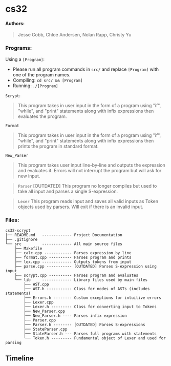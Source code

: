 # cs32


#### Authors:
> Jesse Cobb, Chloe Andersen, Nolan Rapp, Christy Yu

### Programs:
Using a `[Program]`:
- Please run all program commands in `src/` and replace `[Program]` with one of the program names.
- Compiling: `cd src/ && [Program]`
- Running: `./[Program]`

`Scrypt`:
> This program takes in user input in the form of a program using "if", "while", and "print" statements along with infix expressions then evaluates the program.

`Format`
> This program takes in user input in the form of a program using "if", "while", and "print" statements along with infix expressions then prints the program in standard format.

`New_Parser`
> This program takes user input line-by-line and outputs the expression and evaluates it. Errors will not interrupt the program but will ask for new input.

> `Parser` [OUTDATED]
> This program no longer compiles but used to take all input and parses a single S-expression.

> `Lexer`
> This program reads input and saves all valid inputs as Token objects used by parsers. Will exit if there is an invalid input.

### Files:
    cs32-scrypt
    ├── README.md   ------------- Project Documentation
    ├── .gitignore
    └── src         ------------- All main source files
        ├── Makefile
        ├── calc.cpp ------------ Parses expression by line
        ├── format.cpp ---------- Parses program and prints
        ├── lex.cpp ------------- Outputs tokens from input
        ├── parse.cpp ----------- [OUTDATED] Parses S-expression using input
        ├── scrypt.cpp ---------- Parses program and evaluates
        └── lib     ------------- Library files used by main files
            ├── AST.cpp
            ├── AST.h ----------- Class for nodes of ASTs (includes statements)
            ├── Errors.h -------- Custom exceptions for intuitive errors
            ├── Lexer.cpp
            ├── Lexer.h --------- Class for converting input to Tokens
            ├── New_Parser.cpp
            ├── New_Parser.h ---- Parses infix expression
            ├── Parser.cpp
            ├── Parser.h -------- [OUTDATED] Parses S-expressions
            ├── StateParser.cpp
            ├── StateParser.h --- Parses full programs with statements
            └── Token.h --------- Fundamental object of Lexer and used for parsing

## Timeline


